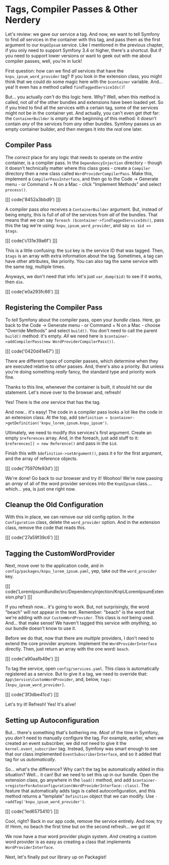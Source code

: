 # Tags, Compiler Passes & Other Nerdery

Let's review: we gave our service a tag. And now, we want to tell Symfony to
find *all* services in the container with this tag, and pass them as the first
argument to our `KnpUIpsum` service. Like I mentioned in the previous chapter, if
you only need to support Symfony 3.4 or higher, there's a shortcut. But if you
need to support lower versions or want to geek out with me about compiler passes,
well, you're in luck!

First question: how can we find *all* services that have the
`knpu_ipsum_word_provider`
tag? If you look in the extension class, you might think that we could do some
magic here with the `$container` variable. And... yea! It even has a method called
`findTaggedServiceIds()`!

But... you actually *can't* do this logic here. Why? Well, when this method is called,
not *all* of the other bundles and extensions have been loaded yet. So if you tried
to find all the services with a certain tag, some of the services might not be in
the container yet. And actually, you can't even get *that* far: the `ContainerBuilder`
is *empty* at the beginning of this method: it doesn't contain *any* of the services
from *any* other bundles. Symfony passes us an empty container builder, and then
merges it into the *real* one later.

## Compiler Pass

The *correct* place for any logic that needs to operate on the *entire* container,
is a compiler pass. In the `DependencyInjection` directory - though it doesn't
technically matter where this class goes - create a `Compiler` directory then a
new class called `WordProviderCompilerPass`. Make this, implement a
`CompilerPassInterface`, and then go to the Code -> Generate menu - or
Command + N on a Mac - click "Implement Methods" and select `process()`.

[[[ code('8452a3bbd9') ]]]

A compiler pass *also* receives a `ContainerBuilder` argument. But, instead of being
empty, this is full of *all* of the services from *all* of the bundles. That means
that we can say `foreach ($container->findTaggedServiceIds()`, pass this the
tag we're using: `knpu_ipsum_word_provider`, and say `as $id => $tags`.

[[[ code('c131e39a6f') ]]]

This is a little confusing: the `$id` key is the service ID that was tagged. Then,
`$tags` is an array with extra information about the tag. Sometimes, a tag can
have other attributes, like priority. You can also tag the same service with the
same *tag*, multiple times.

Anyways, we don't need that info: let's just `var_dump($id)` to see if it works,
then `die`.

[[[ code('e0a293fc66') ]]]

## Registering the Compiler Pass

To *tell* Symfony about the compiler pass, open your *bundle* class. Here, go back
to the Code -> Generate menu - or Command + N on a Mac - choose "Override Methods"
and select `build()`. You don't need to call the parent `build()` method: it's
empty. *All* we need here is `$container->addCompilerPass(new WordProviderCompilerPass())`.

[[[ code('0420d41e67') ]]]

There are different *types* of compiler passes, which determine when they are executed
relative to *other* passes. And, there's also a priority. But unless you're doing
something *really* fancy, the standard type and priority work fine.

Thanks to this line, whenever the container is built, it *should* hit our die statement.
Let's move over to the browser and, refresh!

Yes! There is the *one* service that has the tag.

And now... it's easy! The code in a compiler pass looks a lot like the code in an
extension class. At the top, add
`$definition = $container->getDefinition('knpu_lorem_ipsum.knpu_ipsum')`.

Ultimately, we need to modify *this* services's first argument. Create an empty
`$references` array. And, in the foreach, just add stuff to it:
`$references[] = new Reference()` and pass in the `$id`.

Finish this with `$definition->setArgument()`, pass it `0` for the first argument,
and the array of reference objects.

[[[ code('75970fe93d') ]]]

We're done! Go back to our browser and try it! Woohoo! We're now passing an *array*
of all of the word provider services into the `KnpUIpsum` class.... which... yea,
is just one right now.

## Cleanup the Old Configuration

With this in place, we can remove our old config option. In the `Configuration`
class, delete the `word_provider` option. And in the extension class, remove the
code that reads this.

[[[ code('27a59f39c6') ]]]

## Tagging the CustomWordProvider

Next, move over to the application code, and in `config/packages/knpu_lorem_ipsum.yaml`,
yep, take out the `word_provider` key.

[[[ code('LoremIpsumBundle/src/DependencyInjection/KnpULoremIpsumExtension.php') ]]]

If you refresh now... it's going to work. But, not surprisingly, the word "beach"
will not appear in the text. Remember: "beach" is the word that we're adding with
our `CustomWordProvider`. This class is *not* being used. And... that make sense!
We haven't tagged this service with *anything*, so our bundle doesn't know to use
it.

Before we do that, now that there are *multiple* providers, I don't need to extend
the core provider anymore. Implement the `WordProviderInterface` directly. Then,
just return an array with the one word: `beach`.

[[[ code('a90aafb49e') ]]]

To tag the service, open `config/services.yaml`. This class is automatically
registered as a service. But to give it a tag, we need to override that:
`App\Service\CustomWordProvider`, and, below, `tags: [knpu_ipsum_word_provider]`.

[[[ code('3f3dbe41cd') ]]]

Let's try it! Refresh! Yes! It's alive!

## Setting up Autoconfiguration

But... there's something that's bothering me. *Most* of the time in Symfony, you
*don't* need to manually configure the tag. For example, earlier, when we created
an event subscriber, we did *not* need to give it the `kernel.event_subscriber` tag.
Instead, Symfony was smart enough to see that our class implemented
`EventSubscriberInterface`, and so it added that tag for us *automatically*.

So... what's the difference? Why can't the tag be automatically added in *this*
situation? Well... it can! But we need to set this up in our bundle. Open the extension
class, go anywhere in the `load()` method, and add
`$container->registerForAutoconfiguration(WordProviderInterface::class)`. The feature
that automatically adds tags is called autoconfiguration, and this method returns
a "template" `Definition` object that we can modify. Use
`->addTag('knpu_ipsum_word_provider')`.

[[[ code('1ed6575410') ]]]

Cool, right? Back in our app code, remove the service entirely. And now, try it!
Hmm, no beach the first time but on the second refresh... we got it!

We now have a *true* word provider plugin system. *And* creating a custom word provider
is as easy as creating a class that implements `WordProviderInterface`.

Next, let's finally put our library up on Packagist!
